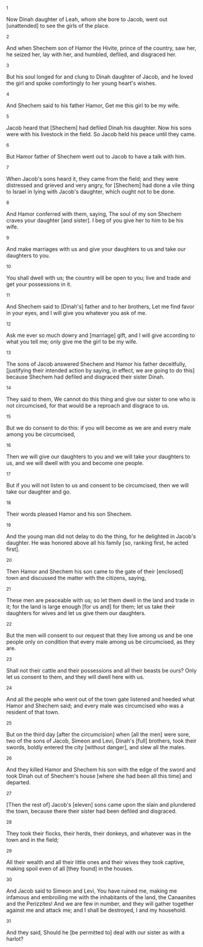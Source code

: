 <sup>1</sup> 

Now Dinah daughter of Leah, whom she bore to Jacob, went out [unattended] to see the girls of the place. 

<sup>2</sup> 

And when Shechem son of Hamor the Hivite, prince of the country, saw her, he seized her, lay with her, and humbled, defiled, and disgraced her. 

<sup>3</sup> 

But his soul longed for and clung to Dinah daughter of Jacob, and he loved the girl and spoke comfortingly to her young heart's wishes. 

<sup>4</sup> 

And Shechem said to his father Hamor, Get me this girl to be my wife. 

<sup>5</sup> 

Jacob heard that [Shechem] had defiled Dinah his daughter. Now his sons were with his livestock in the field. So Jacob held his peace until they came. 

<sup>6</sup> 

But Hamor father of Shechem went out to Jacob to have a talk with him. 

<sup>7</sup> 

When Jacob's sons heard it, they came from the field; and they were distressed and grieved and very angry, for [Shechem] had done a vile thing to Israel in lying with Jacob's daughter, which ought not to be done. 

<sup>8</sup> 

And Hamor conferred with them, saying, The soul of my son Shechem craves your daughter [and sister]. I beg of you give her to him to be his wife. 

<sup>9</sup> 

And make marriages with us and give your daughters to us and take our daughters to you. 

<sup>10</sup> 

You shall dwell with us; the country will be open to you; live and trade and get your possessions in it. 

<sup>11</sup> 

And Shechem said to [Dinah's] father and to her brothers, Let me find favor in your eyes, and I will give you whatever you ask of me. 

<sup>12</sup> 

Ask me ever so much dowry and [marriage] gift, and I will give according to what you tell me; only give me the girl to be my wife. 

<sup>13</sup> 

The sons of Jacob answered Shechem and Hamor his father deceitfully, [justifying their intended action by saying, in effect, we are going to do this] because Shechem had defiled and disgraced their sister Dinah. 

<sup>14</sup> 

They said to them, We cannot do this thing and give our sister to one who is not circumcised, for that would be a reproach and disgrace to us. 

<sup>15</sup> 

But we do consent to do this: if you will become as we are and every male among you be circumcised, 

<sup>16</sup> 

Then we will give our daughters to you and we will take your daughters to us, and we will dwell with you and become one people. 

<sup>17</sup> 

But if you will not listen to us and consent to be circumcised, then we will take our daughter and go. 

<sup>18</sup> 

Their words pleased Hamor and his son Shechem. 

<sup>19</sup> 

And the young man did not delay to do the thing, for he delighted in Jacob's daughter. He was honored above all his family [so, ranking first, he acted first]. 

<sup>20</sup> 

Then Hamor and Shechem his son came to the gate of their [enclosed] town and discussed the matter with the citizens, saying, 

<sup>21</sup> 

These men are peaceable with us; so let them dwell in the land and trade in it; for the land is large enough [for us and] for them; let us take their daughters for wives and let us give them our daughters. 

<sup>22</sup> 

But the men will consent to our request that they live among us and be one people only on condition that every male among us be circumcised, as they are. 

<sup>23</sup> 

Shall not their cattle and their possessions and all their beasts be ours? Only let us consent to them, and they will dwell here with us. 

<sup>24</sup> 

And all the people who went out of the town gate listened and heeded what Hamor and Shechem said; and every male was circumcised who was a resident of that town. 

<sup>25</sup> 

But on the third day [after the circumcision] when [all the men] were sore, two of the sons of Jacob, Simeon and Levi, Dinah's [full] brothers, took their swords, boldly entered the city [without danger], and slew all the males. 

<sup>26</sup> 

And they killed Hamor and Shechem his son with the edge of the sword and took Dinah out of Shechem's house [where she had been all this time] and departed. 

<sup>27</sup> 

[Then the rest of] Jacob's [eleven] sons came upon the slain and plundered the town, because there their sister had been defiled and disgraced. 

<sup>28</sup> 

They took their flocks, their herds, their donkeys, and whatever was in the town and in the field; 

<sup>29</sup> 

All their wealth and all their little ones and their wives they took captive, making spoil even of all [they found] in the houses. 

<sup>30</sup> 

And Jacob said to Simeon and Levi, You have ruined me, making me infamous and embroiling me with the inhabitants of the land, the Canaanites and the Perizzites! And we are few in number, and they will gather together against me and attack me; and I shall be destroyed, I and my household. 

<sup>31</sup> 

And they said, Should he [be permitted to] deal with our sister as with a harlot?